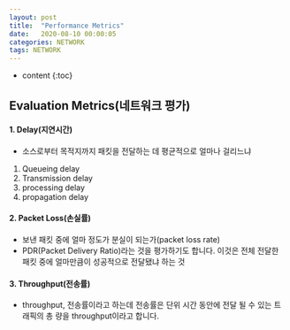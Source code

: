 ```yaml
---
layout: post
title:  "Performance Metrics"
date:   2020-08-10 00:00:05
categories: NETWORK
tags: NETWORK
---
```

* content
{:toc}

## Evaluation Metrics(네트워크 평가)

#### 1. Delay(지연시간)
- 소스로부터 목적지까지 패킷을 전달하는 데 평균적으로 얼마나 걸리느냐   
1. Queueing delay
2. Transmission delay
3. processing delay
4. propagation delay

#### 2. Packet Loss(손실률)
- 보낸 패킷 중에 얼마 정도가 분실이 되는가(packet loss rate)   
- PDR(Packet Delivery Ratio)라는 것을 평가하기도 합니다. 이것은 전체 전달한 패킷 중에 얼마만큼이 성공적으로 전달됐냐 하는 것   

#### 3. Throughput(전송률)
-  throughput, 전송률이라고 하는데 전송률은 단위 시간 동안에 전달 될 수 있는 트래픽의 총 량을 throughput이라고 합니다.    

